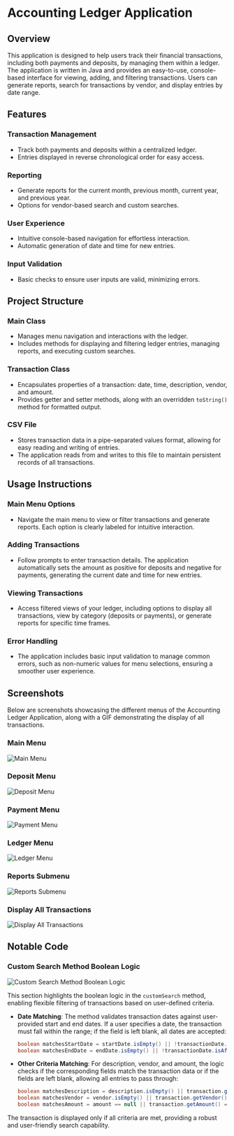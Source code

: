 # Accounting Ledger Application

## Overview

This application is designed to help users track their financial transactions, including both payments and deposits, by 
managing them within a ledger. The application is written in Java and provides an easy-to-use, console-based interface for 
viewing, adding, and filtering transactions. Users can generate reports, search for transactions by vendor, and display entries by date range.

## Features

### Transaction Management
- Track both payments and deposits within a centralized ledger.
- Entries displayed in reverse chronological order for easy access.

### Reporting
- Generate reports for the current month, previous month, current year, and previous year.
- Options for vendor-based search and custom searches.

### User Experience
- Intuitive console-based navigation for effortless interaction.
- Automatic generation of date and time for new entries.

### Input Validation
- Basic checks to ensure user inputs are valid, minimizing errors.

## Project Structure

### Main Class
- Manages menu navigation and interactions with the ledger.
- Includes methods for displaying and filtering ledger entries, managing reports, and executing custom searches.

### Transaction Class
- Encapsulates properties of a transaction: date, time, description, vendor, and amount.
- Provides getter and setter methods, along with an overridden `toString()` method for formatted output.

### CSV File
- Stores transaction data in a pipe-separated values format, allowing for easy reading and writing of entries.
- The application reads from and writes to this file to maintain persistent records of all transactions.

## Usage Instructions

### Main Menu Options
- Navigate the main menu to view or filter transactions and generate reports. Each option is clearly labeled for intuitive interaction.

### Adding Transactions
- Follow prompts to enter transaction details. The application automatically sets the amount as positive for deposits and negative for payments, generating the current date and time for new entries.

### Viewing Transactions
- Access filtered views of your ledger, including options to display all transactions, view by category (deposits or payments), or generate reports for specific time frames.

### Error Handling
- The application includes basic input validation to manage common errors, such as non-numeric values for menu selections, ensuring a smoother user experience.

## Screenshots

Below are screenshots showcasing the different menus of the Accounting Ledger Application, along with a GIF demonstrating the display of all transactions.

### Main Menu
![Main Menu](assets/MainMenu.png)

### Deposit Menu
![Deposit Menu](assets/DepositMenu.png)

### Payment Menu
![Payment Menu](assets/PaymentMenu.png)

### Ledger Menu
![Ledger Menu](assets/LedgerMenu.png)

### Reports Submenu
![Reports Submenu](assets/ReportsSubmenu.png)

### Display All Transactions
![Display All Transactions](assets/DisplayAllTransactions.gif)

## Notable Code

### Custom Search Method Boolean Logic
![Custom Search Method Boolean Logic](assets/BooleanLogic.png)

This section highlights the boolean logic in the `customSearch` method, enabling flexible filtering of transactions based on user-defined criteria.

- **Date Matching**: The method validates transaction dates against user-provided start and end dates. If a user specifies a date, the transaction must fall within the range; if the field is left blank, all dates are accepted:
    ```java
    boolean matchesStartDate = startDate.isEmpty() || !transactionDate.isBefore(LocalDate.parse(startDate, frmt));
    boolean matchesEndDate = endDate.isEmpty() || !transactionDate.isAfter(LocalDate.parse(endDate, frmt));
    ```

- **Other Criteria Matching**: For description, vendor, and amount, the logic checks if the corresponding fields match the transaction data or if the fields are left blank, allowing all entries to pass through:
    ```java
    boolean matchesDescription = description.isEmpty() || transaction.getDescription().equalsIgnoreCase(description);
    boolean matchesVendor = vendor.isEmpty() || transaction.getVendor().equalsIgnoreCase(vendor);
    boolean matchesAmount = amount == null || transaction.getAmount() == amount;
    ```

The transaction is displayed only if all criteria are met, providing a robust and user-friendly search capability.
